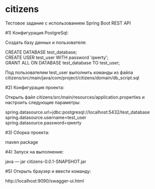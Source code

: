 # citizens

Тестовое задание с использованием Spring Boot REST API

#1) Конфигурация PostgreSql:

Создать базу данных и пользователя:

CREATE DATABASE test_database;
CREATE USER test_user WITH password 'qwerty';
GRANT ALL ON DATABASE test_database TO test_user;

Под пользователем test_user выполнить команды из файла citizens/src/main/java/com/project/citizens/domain/db_script.sql

#2) Конфигурация проекта:

Открыть файл citizens/src/main/resources/application.properties и настроить следующие параметры:

spring.datasource.url=jdbc:postgresql://localhost:5432/test_database
spring.datasource.username=test_user
spring.datasource.password=qwerty

#3) Сборка проекта:

maven package

#4) Запуск на выполнение:

java — jar citizens-0.0.1-SNAPSHOT.jar

#5) Открыть браузер и ввести команду:

http://localhost:9090/swagger-ui.html
